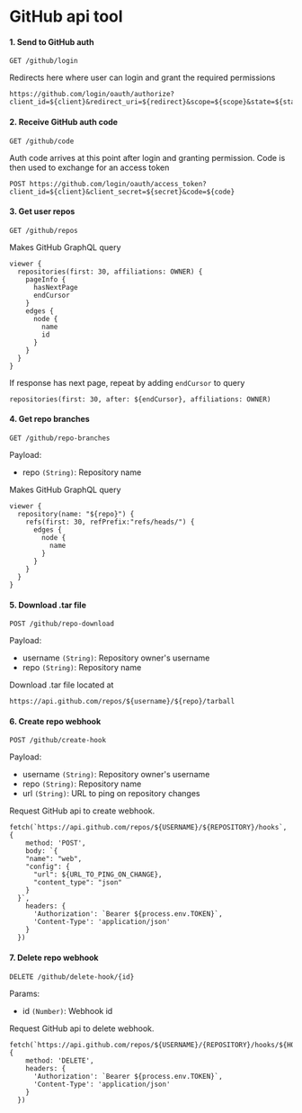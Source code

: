 # GitHub api tool

#### 1. Send to GitHub auth

`GET /github/login`

Redirects here where user can login and grant the required permissions
```
https://github.com/login/oauth/authorize?client_id=${client}&redirect_uri=${redirect}&scope=${scope}&state=${state}
```

#### 2. Receive GitHub auth code

`GET /github/code`

Auth code arrives at this point after login and granting permission. Code is then used to exchange for an access token
```
POST https://github.com/login/oauth/access_token?client_id=${client}&client_secret=${secret}&code=${code}
```

#### 3. Get user repos

`GET /github/repos`

Makes GitHub GraphQL query

```
viewer {
  repositories(first: 30, affiliations: OWNER) {
    pageInfo {
      hasNextPage
      endCursor
    }
    edges {
      node {
        name
        id
      }
    }
  }
}
```
If response has next page, repeat by adding `endCursor` to query
```
repositories(first: 30, after: ${endCursor}, affiliations: OWNER)
```

#### 4. Get repo branches

`GET /github/repo-branches`

Payload:

* repo `(String)`: Repository name

Makes GitHub GraphQL query

```
viewer {
  repository(name: "${repo}") {
    refs(first: 30, refPrefix:"refs/heads/") {
      edges {
        node {
          name
        }
      }
    }
  }
}
```

#### 5. Download .tar file

`POST /github/repo-download`

Payload:

* username `(String)`: Repository owner's username
* repo `(String)`: Repository name

Download .tar file located at

`https://api.github.com/repos/${username}/${repo}/tarball`

#### 6. Create repo webhook

`POST /github/create-hook`

Payload:

* username `(String)`: Repository owner's username
* repo `(String)`: Repository name
* url `(String)`: URL to ping on repository changes

Request GitHub api to create webhook.

```
fetch(`https://api.github.com/repos/${USERNAME}/${REPOSITORY}/hooks`, {
    method: 'POST',
    body: `{
    "name": "web",
    "config": {
      "url": ${URL_TO_PING_ON_CHANGE},
      "content_type": "json"
    }
  }`,
    headers: {
      'Authorization': `Bearer ${process.env.TOKEN}`,
      'Content-Type': 'application/json'
    }
  })
```

#### 7. Delete repo webhook

`DELETE /github/delete-hook/{id}`

Params:

* id `(Number)`: Webhook id

Request GitHub api to delete webhook.

```
fetch(`https://api.github.com/repos/${USERNAME}/{REPOSITORY}/hooks/${HOOK_ID}`, {
    method: 'DELETE',
    headers: {
      'Authorization': `Bearer ${process.env.TOKEN}`,
      'Content-Type': 'application/json'
    }
  })
```
